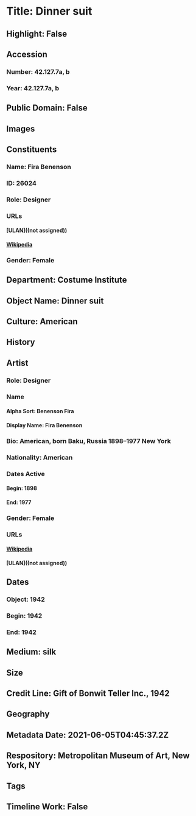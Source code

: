 # Title: Dinner suit
## Highlight: False
## Accession
### Number: 42.127.7a, b
### Year: 42.127.7a, b
## Public Domain: False
## Images
## Constituents
### Name: Fira Benenson
### ID: 26024
### Role: Designer
### URLs
#### [ULAN]((not assigned))
#### [Wikipedia](https://www.wikidata.org/wiki/Q47010055)
### Gender: Female
## Department: Costume Institute
## Object Name: Dinner suit
## Culture: American
## History
## Artist
### Role: Designer
### Name
#### Alpha Sort: Benenson Fira
#### Display Name: Fira Benenson
### Bio: American, born Baku, Russia 1898–1977 New York
### Nationality: American
### Dates Active
#### Begin: 1898
#### End: 1977
### Gender: Female
### URLs
#### [Wikipedia](https://www.wikidata.org/wiki/Q47010055)
#### [ULAN]((not assigned))
## Dates
### Object: 1942
### Begin: 1942
### End: 1942
## Medium: silk
## Size
## Credit Line: Gift of Bonwit Teller Inc., 1942
## Geography
## Metadata Date: 2021-06-05T04:45:37.2Z
## Respository: Metropolitan Museum of Art, New York, NY
## Tags
## Timeline Work: False